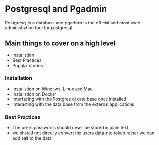 # Postgresql and Pgadmin

Postgresql is a database and pgadmin is the official and most used administration tool for postgresql

## Main things to cover on a high level

- Installation
- Best Practices
- Popular stories

### Installation

- Installation on Windows, Linux and Mac
- Installation on Docker
- Interfacing with the Postgres ql data base once installed
- Interacting with the data base from the external applications

### Best Practices

- The users passwords should never be stored in plain text
- we should not directly convert the users data into token rather we can add salt to the data
